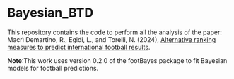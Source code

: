 # Bayesian_BTD

This repository contains the code to perform all the analysis of the paper: Macrì Demartino, R., Egidi, L., and Torelli, N. (2024), [Alternative ranking measures to predict international football results](https://link.springer.com/article/10.1007/s00180-024-01585-z).

**Note**:This work uses version 0.2.0 of the footBayes package to fit Bayesian models for football predictions.